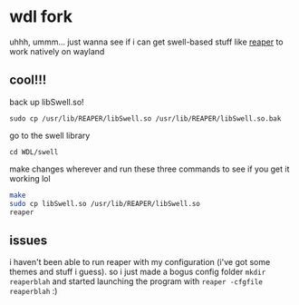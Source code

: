 # wdl fork

uhhh, ummm... just wanna see if i can get swell-based stuff like [reaper](https://www.reaper.fm/) to work natively on wayland

## cool!!!

back up libSwell.so!
```
sudo cp /usr/lib/REAPER/libSwell.so /usr/lib/REAPER/libSwell.so.bak
```

go to the swell library
```
cd WDL/swell
```

make changes wherever and run these three commands to see if you get it working lol
```bash
make
sudo cp libSwell.so /usr/lib/REAPER/libSwell.so
reaper
```


## issues

i haven't been able to run reaper with my configuration (i've got some themes and stuff i guess).
so i just made a bogus config folder `mkdir reaperblah` and started launching the program with `reaper -cfgfile reaperblah` :)